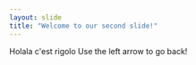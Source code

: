 ```yaml
---
layout: slide
title: "Welcome to our second slide!"
---
```

Holala c'est rigolo
Use the left arrow to go back!
